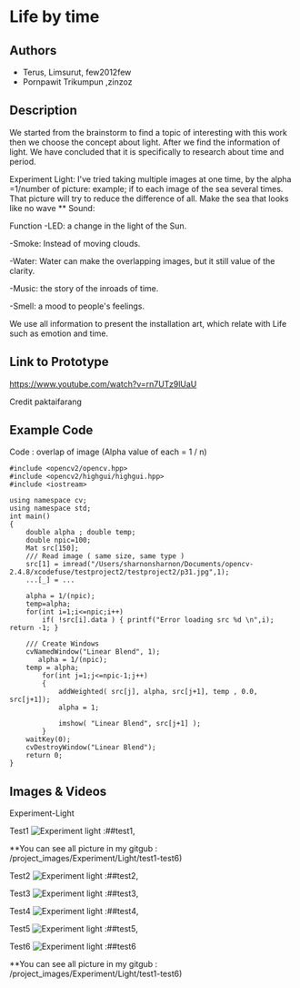 # Life by time


## Authors
- Terus, Limsurut, few2012few
- Pornpawit Trikumpun ,zinzoz


## Description
We started from the brainstorm to find a topic of interesting with this work then we choose the concept about light. After we find the information of light. We have concluded that it is specifically to research about time and period.
 
Experiment
Light: I've tried taking multiple images at one time, by the alpha =1/number of picture: example; if to each image of the sea several times. That picture will try to reduce the difference of all. Make the sea that looks like no wave **
Sound:

Function
-LED: a change in the light of the Sun.

-Smoke: Instead of moving clouds.

-Water: Water can make the overlapping images, but it still value of the clarity. 

-Music: the story of the inroads of time.

-Smell: a mood to people's feelings.


We use all information to present the installation art, which relate with Life such as emotion and time.


## Link to Prototype
https://www.youtube.com/watch?v=rn7UTz9lUaU

Credit paktaifarang


## Example Code
Code : overlap of image (Alpha value of each = 1 / n)
```
#include <opencv2/opencv.hpp>
#include <opencv2/highgui/highgui.hpp>
#include <iostream>

using namespace cv;
using namespace std;
int main()
{
    double alpha ; double temp;
    double npic=100;
    Mat src[150];
    /// Read image ( same size, same type )
    src[1] = imread("/Users/sharnonsharnon/Documents/opencv-2.4.8/xcodefuse/testproject2/testproject2/p31.jpg",1);
    ...[_] = ...
    
    alpha = 1/(npic);
    temp=alpha;
    for(int i=1;i<=npic;i++)
        if( !src[i].data ) { printf("Error loading src %d \n",i); return -1; }
    
    /// Create Windows
    cvNamedWindow("Linear Blend", 1);
	   alpha = 1/(npic);
    temp = alpha;
        for(int j=1;j<=npic-1;j++)
        {
            addWeighted( src[j], alpha, src[j+1], temp , 0.0, src[j+1]);
            alpha = 1;
            
            imshow( "Linear Blend", src[j+1] );
        }
    waitKey(0);
    cvDestroyWindow("Linear Blend");
    return 0;
}
```


## Images & Videos
Experiment-Light 

Test1
![Experiment light :##test1](/project_images/test1-1.jpg "Experiment light -##test1"),

**You can see all picture in my gitgub : /project_images/Experiment/Light/test1-test6)

Test2
![Experiment light :##test2](/project_images/test2-2.jpg "Experiment light -##test2"),

Test3
![Experiment light :##test3](/project_images/test3-3.jpg "Experiment light -##test3"),

Test4
![Experiment light :##test4](/project_images/test4-4.jpg "Experiment light -##test4"),

Test5
![Experiment light :##test5](/project_images/test5-5.jpg "Experiment light -##test5"),

Test6
![Experiment light :##test6](/project_images/test6-6.jpg "Experiment light -##test6")

**You can see all picture in my gitgub : /project_images/Experiment/Light/test1-test6)



